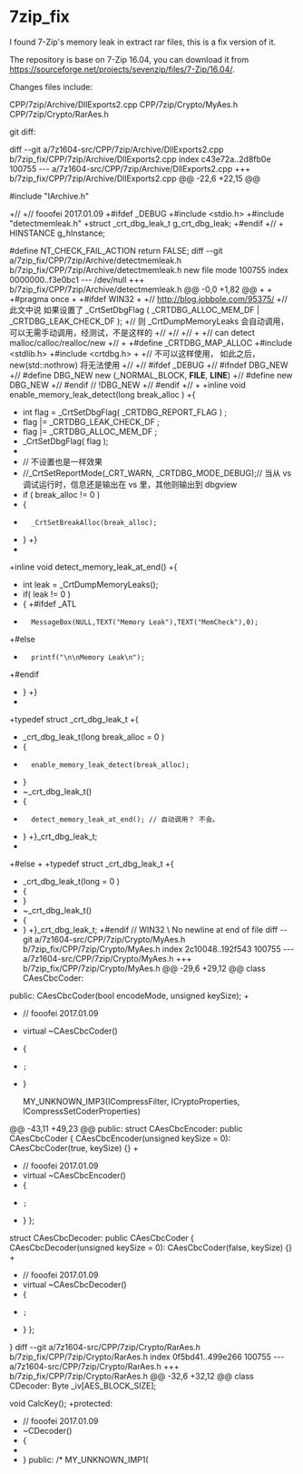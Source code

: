 # 7zip_fix


I found 7-Zip's memory leak in extract rar files, this is a fix version of it.

The repository is base on 7-Zip 16.04, you can download it from https://sourceforge.net/projects/sevenzip/files/7-Zip/16.04/.

Changes files include:

CPP/7zip/Archive/DllExports2.cpp
CPP/7zip/Crypto/MyAes.h 
CPP/7zip/Crypto/RarAes.h 


git diff:

diff --git a/7z1604-src/CPP/7zip/Archive/DllExports2.cpp b/7zip_fix/CPP/7zip/Archive/DllExports2.cpp
index c43e72a..2d8fb0e 100755
--- a/7z1604-src/CPP/7zip/Archive/DllExports2.cpp
+++ b/7zip_fix/CPP/7zip/Archive/DllExports2.cpp
@@ -22,6 +22,15 @@
 
 #include "IArchive.h"
 
+//
+// fooofei 2017.01.09
+#ifdef _DEBUG
+#include <stdio.h>
+#include "detectmemleak.h"
+struct _crt_dbg_leak_t g_crt_dbg_leak;
+#endif
+//
+
 HINSTANCE g_hInstance;
 
 #define NT_CHECK_FAIL_ACTION return FALSE;
diff --git a/7zip_fix/CPP/7zip/Archive/detectmemleak.h b/7zip_fix/CPP/7zip/Archive/detectmemleak.h
new file mode 100755
index 0000000..f3e0bc1
--- /dev/null
+++ b/7zip_fix/CPP/7zip/Archive/detectmemleak.h
@@ -0,0 +1,82 @@
+
+
+#pragma once 
+
+#ifdef WIN32
+
+// http://blog.jobbole.com/95375/
+// 此文中说 如果设置了 _CrtSetDbgFlag ( _CRTDBG_ALLOC_MEM_DF | _CRTDBG_LEAK_CHECK_DF ); 
+// 则 _CrtDumpMemoryLeaks 会自动调用，可以无需手动调用，经测试，不是这样的
+//
+//
+//
+
+// can detect malloc/calloc/realloc/new
+//
+
+#define _CRTDBG_MAP_ALLOC
+#include <stdlib.h>
+#include <crtdbg.h>
+
+// 不可以这样使用， 如此之后，new(std::nothrow) 将无法使用 
+//
+// #ifdef _DEBUG
+// #ifndef DBG_NEW
+// #define DBG_NEW new (_NORMAL_BLOCK, __FILE__, __LINE__)
+// #define new DBG_NEW
+// #endif // !DBG_NEW
+// #endif
+//
+
+inline void enable_memory_leak_detect(long break_alloc )
+{
+	int flag = _CrtSetDbgFlag( _CRTDBG_REPORT_FLAG ) ;
+	flag |= _CRTDBG_LEAK_CHECK_DF ;
+	flag |= _CRTDBG_ALLOC_MEM_DF ;
+	_CrtSetDbgFlag( flag );
+
+	// 不设置也是一样效果 
+	//_CrtSetReportMode(_CRT_WARN, _CRTDBG_MODE_DEBUG);// 当从 vs 调试运行时，信息还是输出在 vs 里，其他则输出到 dbgview
+	if ( break_alloc != 0 )
+	{
+		_CrtSetBreakAlloc(break_alloc); 
+	}
+}
+
+inline void detect_memory_leak_at_end()
+{
+	int leak = _CrtDumpMemoryLeaks();
+	if( leak != 0 )
+	{
+#ifdef _ATL
+		MessageBox(NULL,TEXT("Memory Leak"),TEXT("MemCheck"),0);
+#else 
+		printf("\n\nMemory Leak\n");
+#endif
+	}
+}
+
+typedef struct _crt_dbg_leak_t
+{
+	_crt_dbg_leak_t(long break_alloc = 0 )
+	{
+		enable_memory_leak_detect(break_alloc);
+	}
+	~_crt_dbg_leak_t()
+	{
+		detect_memory_leak_at_end(); // 自动调用？ 不会。
+	}
+}_crt_dbg_leak_t;
+
+#else
+
+typedef struct _crt_dbg_leak_t
+{
+	_crt_dbg_leak_t(long  = 0 )
+    {
+    }
+    ~_crt_dbg_leak_t()
+    {
+    }
+}_crt_dbg_leak_t;
+#endif // WIN32
\ No newline at end of file
diff --git a/7z1604-src/CPP/7zip/Crypto/MyAes.h b/7zip_fix/CPP/7zip/Crypto/MyAes.h
index 2c10048..192f543 100755
--- a/7z1604-src/CPP/7zip/Crypto/MyAes.h
+++ b/7zip_fix/CPP/7zip/Crypto/MyAes.h
@@ -29,6 +29,12 @@ class CAesCbcCoder:
 
 public:
   CAesCbcCoder(bool encodeMode, unsigned keySize);
+
+  // fooofei 2017.01.09
+  virtual ~CAesCbcCoder()
+  {
+	  ;
+  }
   
   MY_UNKNOWN_IMP3(ICompressFilter, ICryptoProperties, ICompressSetCoderProperties)
   
@@ -43,11 +49,23 @@ public:
 struct CAesCbcEncoder: public CAesCbcCoder
 {
   CAesCbcEncoder(unsigned keySize = 0): CAesCbcCoder(true, keySize) {}
+
+  // fooofei 2017.01.09
+  virtual ~CAesCbcEncoder()
+  {
+	  ;
+  }
 };
 
 struct CAesCbcDecoder: public CAesCbcCoder
 {
   CAesCbcDecoder(unsigned keySize = 0): CAesCbcCoder(false, keySize) {}
+
+  // fooofei 2017.01.09
+  virtual ~CAesCbcDecoder() 
+  {
+	  ;
+  }
 };
 
 }
diff --git a/7z1604-src/CPP/7zip/Crypto/RarAes.h b/7zip_fix/CPP/7zip/Crypto/RarAes.h
index 0f5bd41..499e266 100755
--- a/7z1604-src/CPP/7zip/Crypto/RarAes.h
+++ b/7zip_fix/CPP/7zip/Crypto/RarAes.h
@@ -32,6 +32,12 @@ class CDecoder:
   Byte _iv[AES_BLOCK_SIZE];
 
   void CalcKey();
+protected:
+	// fooofei 2017.01.09
+	~CDecoder()
+  {
+
+  }
 public:
   /*
   MY_UNKNOWN_IMP1(
